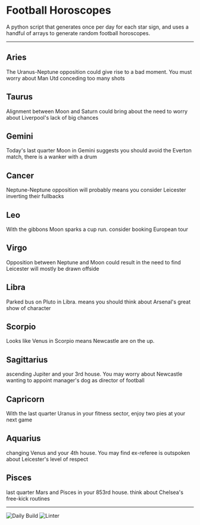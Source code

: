 # Football Horoscopes

A python script that generates once per day for each star sign, and uses a handful of arrays to generate random football horoscopes.

---

<!-- horoscopes_item starts -->
<h2>Aries</h2><p>The Uranus-Neptune opposition could give rise to a bad moment. You must worry about Man Utd conceding too many shots</p><h2>Taurus</h2><p>Alignment between Moon and Saturn could bring about the need to worry about Liverpool's lack of big chances</p><h2>Gemini</h2><p>Today's last quarter Moon in Gemini suggests you should avoid the Everton match, there is a wanker with a drum</p><h2>Cancer</h2><p>Neptune-Neptune opposition will probably means you consider Leicester inverting their fullbacks</p><h2>Leo</h2><p>With the gibbons Moon sparks a cup run. consider booking European tour</p><h2>Virgo</h2><p>Opposition between Neptune and Moon could result in the need to find Leicester will mostly be drawn offside</p><h2>Libra</h2><p>Parked bus on Pluto in Libra. means you should think about Arsenal's great show of character</p><h2>Scorpio</h2><p>Looks like Venus in Scorpio means Newcastle are on the up.</p><h2>Sagittarius</h2><p>ascending Jupiter and your 3rd house. You may worry about Newcastle wanting to appoint manager's dog as director of football</p><h2>Capricorn</h2><p>With the last quarter Uranus in your fitness sector, enjoy two pies at your next game</p><h2>Aquarius</h2><p>changing Venus and your 4th house. You may find ex-referee is outspoken about Leicester's level of respect</p><h2>Pisces</h2><p>last quarter Mars and Pisces in your 853rd house. think about Chelsea's free-kick routines</p>
<!-- horoscopes_item ends -->

---

![Daily Build](https://github.com/MatBenfield/horofootball.thechels.uk/workflows/Daily%20Build/badge.svg) ![Linter](https://github.com/MatBenfield/horofootball.thechels.uk/workflows/Linter/badge.svg)

